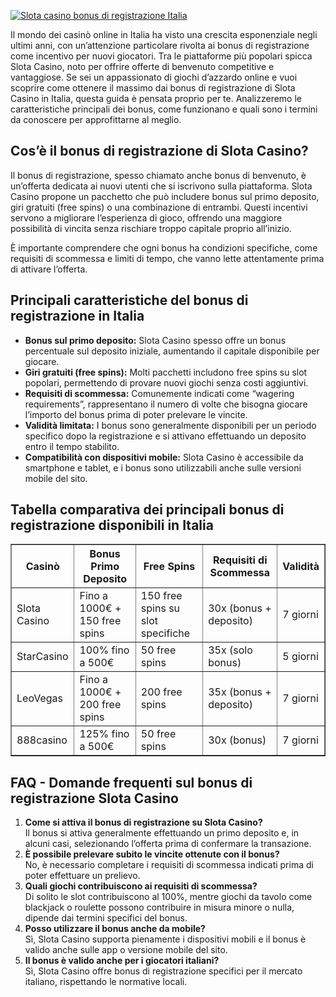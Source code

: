 [![Slota casino bonus di registrazione Italia](https://123-caf.pages.dev/gitsignup.png)](https://vrmoo.ru/Bt82HjjY)

<p>Il mondo dei casinò online in Italia ha visto una crescita esponenziale negli ultimi anni, con un’attenzione particolare rivolta ai bonus di registrazione come incentivo per nuovi giocatori. Tra le piattaforme più popolari spicca Slota Casino, noto per offrire offerte di benvenuto competitive e vantaggiose. Se sei un appassionato di giochi d’azzardo online e vuoi scoprire come ottenere il massimo dai bonus di registrazione di Slota Casino in Italia, questa guida è pensata proprio per te. Analizzeremo le caratteristiche principali dei bonus, come funzionano e quali sono i termini da conoscere per approfittarne al meglio.</p>  <h2>Cos’è il bonus di registrazione di Slota Casino?</h2> <p>Il bonus di registrazione, spesso chiamato anche bonus di benvenuto, è un’offerta dedicata ai nuovi utenti che si iscrivono sulla piattaforma. Slota Casino propone un pacchetto che può includere bonus sul primo deposito, giri gratuiti (free spins) o una combinazione di entrambi. Questi incentivi servono a migliorare l’esperienza di gioco, offrendo una maggiore possibilità di vincita senza rischiare troppo capitale proprio all’inizio.</p> <p>È importante comprendere che ogni bonus ha condizioni specifiche, come requisiti di scommessa e limiti di tempo, che vanno lette attentamente prima di attivare l’offerta.</p>  <h2>Principali caratteristiche del bonus di registrazione in Italia</h2> <ul> <li><strong>Bonus sul primo deposito:</strong> Slota Casino spesso offre un bonus percentuale sul deposito iniziale, aumentando il capitale disponibile per giocare.</li> <li><strong>Giri gratuiti (free spins):</strong> Molti pacchetti includono free spins su slot popolari, permettendo di provare nuovi giochi senza costi aggiuntivi.</li> <li><strong>Requisiti di scommessa:</strong> Comunemente indicati come “wagering requirements”, rappresentano il numero di volte che bisogna giocare l’importo del bonus prima di poter prelevare le vincite.</li> <li><strong>Validità limitata:</strong> I bonus sono generalmente disponibili per un periodo specifico dopo la registrazione e si attivano effettuando un deposito entro il tempo stabilito.</li> <li><strong>Compatibilità con dispositivi mobile:</strong> Slota Casino è accessibile da smartphone e tablet, e i bonus sono utilizzabili anche sulle versioni mobile del sito.</li> </ul>  <h2>Tabella comparativa dei principali bonus di registrazione disponibili in Italia</h2> <table border="1" cellpadding="6" cellspacing="0"> <thead> <tr> <th>Casinò</th> <th>Bonus Primo Deposito</th> <th>Free Spins</th> <th>Requisiti di Scommessa</th> <th>Validità</th> </tr> </thead> <tbody> <tr> <td>Slota Casino</td> <td>Fino a 1000€ + 150 free spins</td> <td>150 free spins su slot specifiche</td> <td>30x (bonus + deposito)</td> <td>7 giorni</td> </tr> <tr> <td>StarCasino</td> <td>100% fino a 500€</td> <td>50 free spins</td> <td>35x (solo bonus)</td> <td>5 giorni</td> </tr> <tr> <td>LeoVegas</td> <td>Fino a 1000€ + 200 free spins</td> <td>200 free spins</td> <td>35x (bonus + deposito)</td> <td>7 giorni</td> </tr> <tr> <td>888casino</td> <td>125% fino a 500€</td> <td>50 free spins</td> <td>30x (bonus)</td> <td>7 giorni</td> </tr> </tbody> </table>  <h2>FAQ - Domande frequenti sul bonus di registrazione Slota Casino</h2> <ol> <li><strong>Come si attiva il bonus di registrazione su Slota Casino?</strong><br> Il bonus si attiva generalmente effettuando un primo deposito e, in alcuni casi, selezionando l’offerta prima di confermare la transazione.</li>  <li><strong>È possibile prelevare subito le vincite ottenute con il bonus?</strong><br> No, è necessario completare i requisiti di scommessa indicati prima di poter effettuare un prelievo.</li>  <li><strong>Quali giochi contribuiscono ai requisiti di scommessa?</strong><br> Di solito le slot contribuiscono al 100%, mentre giochi da tavolo come blackjack o roulette possono contribuire in misura minore o nulla, dipende dai termini specifici del bonus.</li>  <li><strong>Posso utilizzare il bonus anche da mobile?</strong><br> Sì, Slota Casino supporta pienamente i dispositivi mobili e il bonus è valido anche sulle app o versione mobile del sito.</li>  <li><strong>Il bonus è valido anche per i giocatori italiani?</strong><br> Sì, Slota Casino offre bonus di registrazione specifici per il mercato italiano, rispettando le normative locali.</li> </ol>